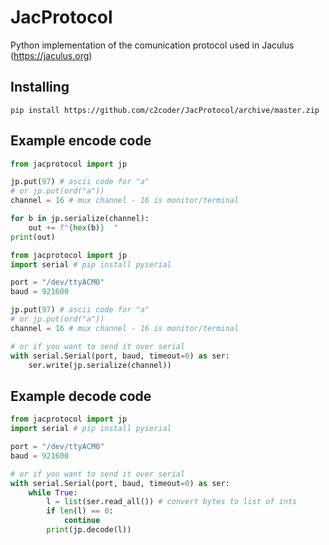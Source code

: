 # JacProtocol

Python implementation of the comunication protocol used in Jaculus (https://jaculus.org)

## Installing
`pip install https://github.com/c2coder/JacProtocol/archive/master.zip`


## Example encode code 

```py
from jacprotocol import jp

jp.put(97) # ascii code for "a"
# or jp.put(ord("a"))
channel = 16 # mux channel - 16 is monitor/terminal

for b in jp.serialize(channel):
    out += f"{hex(b)}  "
print(out)
```

```py
from jacprotocol import jp
import serial # pip install pyserial

port = "/dev/ttyACM0"
baud = 921600

jp.put(97) # ascii code for "a"
# or jp.put(ord("a"))
channel = 16 # mux channel - 16 is monitor/terminal

# or if you want to send it over serial
with serial.Serial(port, baud, timeout=0) as ser:
    ser.write(jp.serialize(channel))
```

## Example decode code 
```py
from jacprotocol import jp
import serial # pip install pyserial

port = "/dev/ttyACM0"
baud = 921600

# or if you want to send it over serial
with serial.Serial(port, baud, timeout=0) as ser:
    while True:
        l = list(ser.read_all()) # convert bytes to list of ints
        if len(l) == 0:
            continue
        print(jp.decode(l))
```
